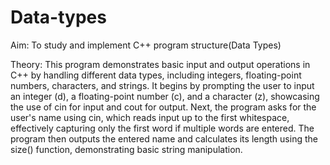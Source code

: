 # Data-types
Aim: To study and implement C++ program structure(Data Types)

Theory: This program demonstrates basic input and output operations in C++ by handling different data types, including integers, floating-point numbers, characters, and strings. It begins by prompting the user to input an integer (d), a floating-point number (c), and a character (z), showcasing the use of cin for input and cout for output. Next, the program asks for the user's name using cin, which reads input up to the first whitespace, effectively capturing only the first word if multiple words are entered. The program then outputs the entered name and calculates its length using the size() function, demonstrating basic string manipulation.
